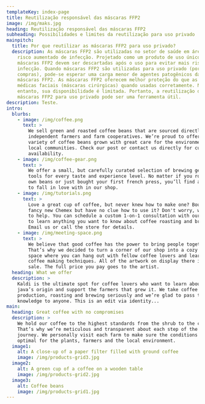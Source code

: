 ```yaml
---
templateKey: index-page
title: Reutilização responsável das máscaras FFP2
image: /img/maks.jpg
heading: Reutilização responsável das máscaras FFP2
subheading: Possibilidades e limites da reutilização para uso privado
mainpitch:
  title: Por que reutilizar as máscaras FFP2 para uso privado?
  description: As máscaras FFP2 são utilizadas no setor de saúde em áreas com
    risco aumentado de infecção. Projetado como um produto de uso único, as
    máscaras FFP2 devem ser descartadas após o uso para evitar mais riscos de
    infecção. Quando máscaras FFP2 são utilizadas para uso privado (por exemplo,
    compras), pode-se esperar uma carga menor de agentes patogênicos das
    máscaras FFP2. As máscaras FFP2 oferecem melhor proteção do que as máscaras
    médicas faciais (máscaras cirúrgicas) quando usadas corretamente. No
    entanto, sua disponibilidade é limitada. Portanto, a reutilização das
    máscaras FFP2 para uso privado pode ser uma ferramenta útil.
description: Teste.
intro:
  blurbs:
    - image: /img/coffee.png
      text: >
        We sell green and roasted coffee beans that are sourced directly from
        independent farmers and farm cooperatives. We’re proud to offer a
        variety of coffee beans grown with great care for the environment and
        local communities. Check our post or contact us directly for current
        availability.
    - image: /img/coffee-gear.png
      text: >
        We offer a small, but carefully curated selection of brewing gear and
        tools for every taste and experience level. No matter if you roast your
        own beans or just bought your first french press, you’ll find a gadget
        to fall in love with in our shop.
    - image: /img/tutorials.png
      text: >
        Love a great cup of coffee, but never knew how to make one? Bought a
        fancy new Chemex but have no clue how to use it? Don't worry, we’re here
        to help. You can schedule a custom 1-on-1 consultation with our baristas
        to learn anything you want to know about coffee roasting and brewing.
        Email us or call the store for details.
    - image: /img/meeting-space.png
      text: >
        We believe that good coffee has the power to bring people together.
        That’s why we decided to turn a corner of our shop into a cozy meeting
        space where you can hang out with fellow coffee lovers and learn about
        coffee making techniques. All of the artwork on display there is for
        sale. The full price you pay goes to the artist.
  heading: What we offer
  description: >
    Kaldi is the ultimate spot for coffee lovers who want to learn about their
    java’s origin and support the farmers that grew it. We take coffee
    production, roasting and brewing seriously and we’re glad to pass that
    knowledge to anyone. This is an edit via identity...
main:
  heading: Great coffee with no compromises
  description: >
    We hold our coffee to the highest standards from the shrub to the cup.
    That’s why we’re meticulous and transparent about each step of the coffee’s
    journey. We personally visit each farm to make sure the conditions are
    optimal for the plants, farmers and the local environment.
  image1:
    alt: A close-up of a paper filter filled with ground coffee
    image: /img/products-grid3.jpg
  image2:
    alt: A green cup of a coffee on a wooden table
    image: /img/products-grid2.jpg
  image3:
    alt: Coffee beans
    image: /img/products-grid1.jpg
---
```

